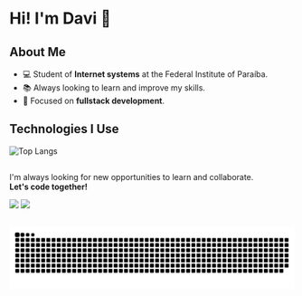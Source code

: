 # Hi! I'm Davi 👋

## About Me
- 💻 Student of **Internet systems** at the Federal Institute of Paraíba.
- 📚 Always looking to learn and improve my skills.
- 🎯 Focused on **fullstack development**.

## Technologies I Use

![Top Langs](https://github-readme-stats.vercel.app/api/top-langs/?username=davicesarmorais&layout=compact&theme=dark)

##

I'm always looking for new opportunities to learn and collaborate. <br>
**Let's code together!**


<a href="https://www.linkedin.com/in/davicesar"><img src="https://img.shields.io/badge/LinkedIn-0077B5?style=for-the-badge&logo=linkedin&logoColor=white"></img></a>
<a href="mailto:davicesarmorais@gmail.com"><img src="https://img.shields.io/badge/Gmail-D14836?style=for-the-badge&logo=gmail&logoColor=white"></img></a>

##

<!-- Snake Game -->
<picture>
  <source
    media="(prefers-color-scheme: dark)"
    srcset="https://raw.githubusercontent.com/platane/snk/output/github-contribution-grid-snake-dark.svg"
  />
  <source
    media="(prefers-color-scheme: light)"
    srcset="https://raw.githubusercontent.com/platane/snk/output/github-contribution-grid-snake.svg"
  />
  <img
    alt="github contribution grid snake animation"
    src="https://raw.githubusercontent.com/platane/snk/output/github-contribution-grid-snake.svg"
  />
</picture>
